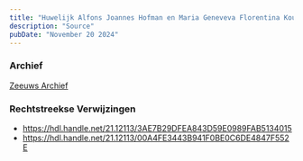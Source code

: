 ```yaml
---
title: "Huwelijk Alfons Joannes Hofman en Maria Geneveva Florentina Kouijzer 07-05-1948"
description: "Source"
pubDate: "November 20 2024"
---
```


### Archief
[Zeeuws Archief](https://www.zeeuwsarchief.nl/)

### Rechtstreekse Verwijzingen
- https://hdl.handle.net/21.12113/3AE7B29DFEA843D59E0989FAB5134015
- https://hdl.handle.net/21.12113/00A4FE3443B941F0BE0C6DE4847F552E